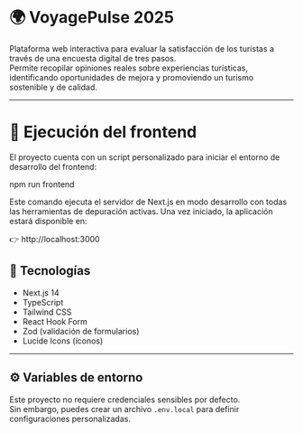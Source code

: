 # 🌍 VoyagePulse 2025

Plataforma web interactiva para evaluar la satisfacción de los turistas a través de una encuesta digital de tres pasos.  
Permite recopilar opiniones reales sobre experiencias turísticas, identificando oportunidades de mejora y promoviendo un turismo sostenible y de calidad.

---

# 🚀 Ejecución del frontend

El proyecto cuenta con un script personalizado para iniciar el entorno de desarrollo del frontend:

npm run frontend


Este comando ejecuta el servidor de Next.js en modo desarrollo con todas las herramientas de depuración activas.
Una vez iniciado, la aplicación estará disponible en:

👉 http://localhost:3000

## 🧠 Tecnologías

- Next.js 14
- TypeScript
- Tailwind CSS
- React Hook Form
- Zod (validación de formularios)
- Lucide Icons (íconos)

---

## ⚙️ Variables de entorno

Este proyecto no requiere credenciales sensibles por defecto.  
Sin embargo, puedes crear un archivo `.env.local` para definir configuraciones personalizadas.


